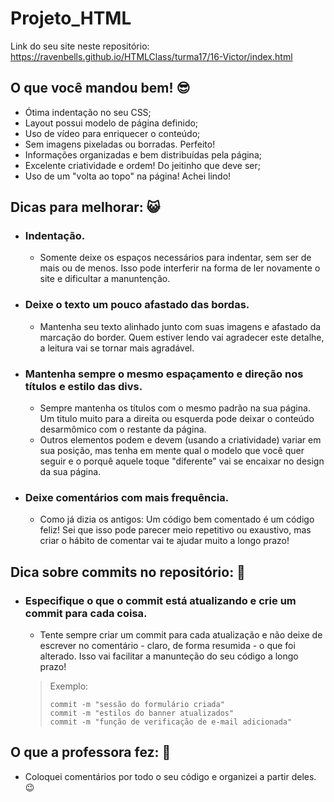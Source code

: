 # Projeto_HTML

Link do seu site neste repositório: https://ravenbells.github.io/HTMLClass/turma17/16-Victor/index.html

## O que você mandou bem! 😎️

* Ótima indentação no seu CSS;
* Layout possui modelo de página definido;
* Uso de vídeo para enriquecer o conteúdo;
* Sem imagens pixeladas ou borradas. Perfeito!
* Informações organizadas e bem distribuídas pela página;
* Excelente criatividade e ordem! Do jeitinho que deve ser;
* Uso de um "volta ao topo" na página! Achei lindo!

## Dicas para melhorar: 😺️

* ### Indentação.
    - Somente deixe os espaços necessários para indentar, sem ser de mais ou de menos. Isso pode interferir na forma de ler novamente o site e dificultar a manuntenção.

* ### Deixe o texto um pouco afastado das bordas.
    - Mantenha seu texto alinhado junto com suas imagens e afastado da marcação do border. Quem estiver lendo vai agradecer este detalhe, a leitura vai se tornar mais agradável.

* ### Mantenha sempre o mesmo espaçamento e direção nos títulos e estilo das divs.
	- Sempre mantenha os títulos com o mesmo padrão na sua página. Um titulo muito para a direita ou esquerda pode deixar o conteúdo desarmômico com o restante da página.
	- Outros elementos podem e devem (usando a criatividade) variar em sua posição, mas tenha em mente qual o modelo que você quer seguir e o porquê aquele toque "diferente" vai se encaixar no design da sua página.

* ### Deixe comentários com mais frequência.
    - Como já dizia os antigos: Um código bem comentado é um código feliz! Sei que isso pode parecer meio repetitivo ou exaustivo, mas criar o hábito de comentar vai te ajudar muito a longo prazo!

## Dica sobre commits no repositório: 🤖️

* ### Especifique o que o commit está atualizando e crie um commit para cada coisa.
    - Tente sempre criar um commit para cada atualização e não deixe de escrever no comentário - claro, de forma resumida - o que foi alterado. Isso vai facilitar a manunteção do seu código a longo prazo!
    > Exemplo:
    >```
    > commit -m "sessão do formulário criada"
    > commit -m "estilos do banner atualizados"
    > commit -m "função de verificação de e-mail adicionada"
    >``` 
	
## O que a professora fez: 🤍️

* Coloquei comentários por todo o seu código e organizei a partir deles. 😉️